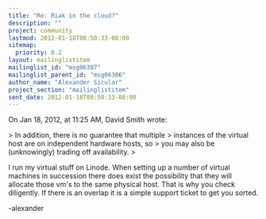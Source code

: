 ```yaml
---
title: "Re: Riak in the cloud?"
description: ""
project: community
lastmod: 2012-01-18T08:50:33-08:00
sitemap:
  priority: 0.2
layout: mailinglistitem
mailinglist_id: "msg06307"
mailinglist_parent_id: "msg06306"
author_name: "Alexander Sicular"
project_section: "mailinglistitem"
sent_date: 2012-01-18T08:50:33-08:00
---
```



On Jan 18, 2012, at 11:25 AM, David Smith wrote:

&gt; In addition, there is no guarantee that multiple
&gt; instances of the virtual host are on independent hardware hosts, so
&gt; you may also be (unknowingly) trading off availability.
&gt; 

I run my virtual stuff on Linode. When setting up a number of virtual machines 
in succession there does exist the possibility that they will allocate those 
vm's to the same physical host. That is why you check diligently. If there is 
an overlap it is a simple support ticket to get you sorted.

-alexander
